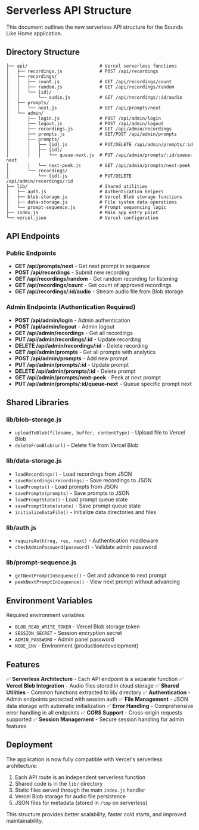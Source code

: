 # Serverless API Structure

This document outlines the new serverless API structure for the Sounds Like Home application.

## Directory Structure

```
├── api/                           # Vercel serverless functions
│   ├── recordings.js              # POST /api/recordings
│   ├── recordings/
│   │   ├── count.js               # GET /api/recordings/count
│   │   ├── random.js              # GET /api/recordings/random
│   │   └── [id]/
│   │       └── audio.js           # GET /api/recordings/:id/audio
│   ├── prompts/
│   │   └── next.js                # GET /api/prompts/next
│   └── admin/
│       ├── login.js               # POST /api/admin/login
│       ├── logout.js              # POST /api/admin/logout
│       ├── recordings.js          # GET /api/admin/recordings
│       ├── prompts.js             # GET/POST /api/admin/prompts
│       ├── prompts/
│       │   ├── [id].js            # PUT/DELETE /api/admin/prompts/:id
│       │   ├── [id]/
│       │   │   └── queue-next.js  # PUT /api/admin/prompts/:id/queue-next
│       │   └── next-peek.js       # GET /api/admin/prompts/next-peek
│       └── recordings/
│           └── [id].js            # PUT/DELETE /api/admin/recordings/:id
├── lib/                           # Shared utilities
│   ├── auth.js                    # Authentication helpers
│   ├── blob-storage.js            # Vercel Blob storage functions
│   ├── data-storage.js            # File system data operations
│   └── prompt-sequence.js         # Prompt sequencing logic
├── index.js                       # Main app entry point
└── vercel.json                    # Vercel configuration
```

## API Endpoints

### Public Endpoints

- **GET /api/prompts/next** - Get next prompt in sequence
- **POST /api/recordings** - Submit new recording
- **GET /api/recordings/random** - Get random recording for listening
- **GET /api/recordings/count** - Get count of approved recordings
- **GET /api/recordings/:id/audio** - Stream audio file from Blob storage

### Admin Endpoints (Authentication Required)

- **POST /api/admin/login** - Admin authentication
- **POST /api/admin/logout** - Admin logout
- **GET /api/admin/recordings** - Get all recordings
- **PUT /api/admin/recordings/:id** - Update recording
- **DELETE /api/admin/recordings/:id** - Delete recording
- **GET /api/admin/prompts** - Get all prompts with analytics
- **POST /api/admin/prompts** - Add new prompt
- **PUT /api/admin/prompts/:id** - Update prompt
- **DELETE /api/admin/prompts/:id** - Delete prompt
- **GET /api/admin/prompts/next-peek** - Peek at next prompt
- **PUT /api/admin/prompts/:id/queue-next** - Queue specific prompt next

## Shared Libraries

### lib/blob-storage.js
- `uploadToBlob(filename, buffer, contentType)` - Upload file to Vercel Blob
- `deleteFromBlob(url)` - Delete file from Vercel Blob

### lib/data-storage.js
- `loadRecordings()` - Load recordings from JSON
- `saveRecordings(recordings)` - Save recordings to JSON
- `loadPrompts()` - Load prompts from JSON
- `savePrompts(prompts)` - Save prompts to JSON
- `loadPromptState()` - Load prompt queue state
- `savePromptState(state)` - Save prompt queue state
- `initializeDataFile()` - Initialize data directories and files

### lib/auth.js
- `requireAuth(req, res, next)` - Authentication middleware
- `checkAdminPassword(password)` - Validate admin password

### lib/prompt-sequence.js
- `getNextPromptInSequence()` - Get and advance to next prompt
- `peekNextPromptInSequence()` - View next prompt without advancing

## Environment Variables

Required environment variables:

- `BLOB_READ_WRITE_TOKEN` - Vercel Blob storage token
- `SESSION_SECRET` - Session encryption secret
- `ADMIN_PASSWORD` - Admin panel password
- `NODE_ENV` - Environment (production/development)

## Features

✅ **Serverless Architecture** - Each API endpoint is a separate function
✅ **Vercel Blob Integration** - Audio files stored in cloud storage
✅ **Shared Utilities** - Common functions extracted to lib/ directory
✅ **Authentication** - Admin endpoints protected with session auth
✅ **File Management** - JSON data storage with automatic initialization
✅ **Error Handling** - Comprehensive error handling in all endpoints
✅ **CORS Support** - Cross-origin requests supported
✅ **Session Management** - Secure session handling for admin features

## Deployment

The application is now fully compatible with Vercel's serverless architecture:

1. Each API route is an independent serverless function
2. Shared code is in the `lib/` directory
3. Static files served through the main `index.js` handler
4. Vercel Blob storage for audio file persistence
5. JSON files for metadata (stored in `/tmp` on serverless)

This structure provides better scalability, faster cold starts, and improved maintainability.